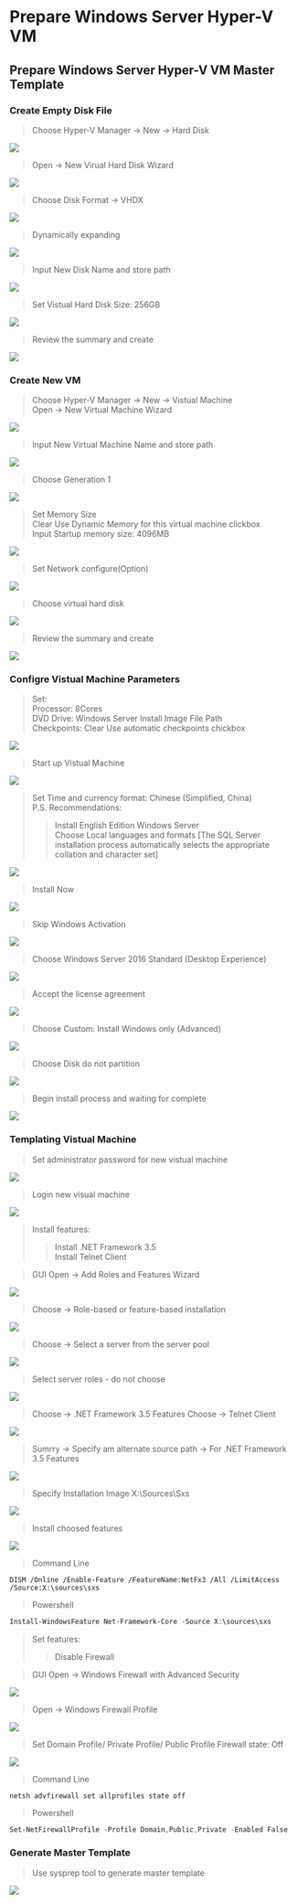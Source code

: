 # Prepare Windows Server Hyper-V VM
## Prepare Windows Server Hyper-V VM Master Template
### Create Empty Disk File
> Choose Hyper-V Manager -> New -> Hard Disk

![](./pictures/prepare-windows-vm-master-template-01.png)
> Open -> New Virual Hard Disk Wizard

![](./pictures/prepare-windows-vm-master-template-02.png)
> Choose Disk Format -> VHDX

![](./pictures/prepare-windows-vm-master-template-03.png)
> Dynamically expanding

![](./pictures/prepare-windows-vm-master-template-04.png)
> Input New Disk Name and store path

![](./pictures/prepare-windows-vm-master-template-05.png)
> Set Vistual Hard Disk Size: 256GB

![](./pictures/prepare-windows-vm-master-template-06.png)
> Review the summary and create

![](./pictures/prepare-windows-vm-master-template-07.png)
### Create New VM
> Choose Hyper-V Manager -> New -> Vistual Machine<br/>
Open -> New Virtual Machine Wizard

![](./pictures/prepare-windows-vm-master-template-08.png)
> Input New Virtual Machine Name and store path

![](./pictures/prepare-windows-vm-master-template-09.png)
> Choose Generation 1

![](./pictures/prepare-windows-vm-master-template-10.png)
> Set Memory Size<br/>
Clear Use Dynamic Memory for this virtual machine clickbox<br/>
Input Startup memory size: 4096MB

![](./pictures/prepare-windows-vm-master-template-11.png)
> Set Network configure(Option)

![](./pictures/prepare-windows-vm-master-template-12.png)
> Choose virtual hard disk

![](./pictures/prepare-windows-vm-master-template-13.png)
> Review the summary and create

![](./pictures/prepare-windows-vm-master-template-14.png)
### Configre Vistual Machine Parameters
> Set:<br/>
Processor: 8Cores<br/>
DVD Drive: Windows Server Install Image File Path<br/>
Checkpoints: Clear Use automatic checkpoints chickbox

![](./pictures/prepare-windows-vm-master-template-15.png)
> Start up Vistual Machine

![](./pictures/prepare-windows-vm-master-template-16.png)
> Set Time and currency format: Chinese (Simplified, China)<br/>
P.S. Recommendations:
>> Install English Edition Windows Server<br/>
>> Choose Local languages and formats [The SQL Server installation process automatically selects the appropriate collation and character set]

![](./pictures/prepare-windows-vm-master-template-17.png)
> Install Now

![](./pictures/prepare-windows-vm-master-template-18.png)
> Skip Windows Activation

![](./pictures/prepare-windows-vm-master-template-19.png)
> Choose Windows Server 2016 Standard (Desktop Experience)

![](./pictures/prepare-windows-vm-master-template-20.png)
> Accept the license agreement

![](./pictures/prepare-windows-vm-master-template-21.png)
> Choose Custom: Install Windows only (Advanced)

![](./pictures/prepare-windows-vm-master-template-22.png)
> Choose Disk do not partition

![](./pictures/prepare-windows-vm-master-template-23.png)
> Begin install process and waiting for complete

![](./pictures/prepare-windows-vm-master-template-24.png)
### Templating Vistual Machine
> Set administrator password for new vistual machine

![](./pictures/prepare-windows-vm-master-template-25.png)
> Login new visual machine

![](./pictures/prepare-windows-vm-master-template-26.png)
> Install features:
>> Install .NET Framework 3.5<br/>
>> Install Telnet Client

> GUI
> Open -> Add Roles and Features Wizard

![](./pictures/prepare-windows-vm-master-template-27.png)
> Choose -> Role-based or feature-based installation

![](./pictures/prepare-windows-vm-master-template-28.png)
> Choose -> Select a server from the server pool

![](./pictures/prepare-windows-vm-master-template-29.png)
> Select server roles - do not choose

![](./pictures/prepare-windows-vm-master-template-30.png)
> Choose -> .NET Framework 3.5 Features
Choose -> Telnet Client

![](./pictures/prepare-windows-vm-master-template-31.png)
> Sumrry -> Specify am alternate source path -> For .NET Framework 3.5 Features

![](./pictures/prepare-windows-vm-master-template-32.png)
> Specify Installation Image X:\Sources\Sxs

![](./pictures/prepare-windows-vm-master-template-33.png)
> Install choosed features

![](./pictures/prepare-windows-vm-master-template-34.png)
> Command Line
```command
DISM /Online /Enable-Feature /FeatureName:NetFx3 /All /LimitAccess /Source:X:\sources\sxs
```
> Powershell
```powershell
Install-WindowsFeature Net-Framework-Core -Source X:\sources\sxs
```
> Set features:
>> Disable Firewall

> GUI
> Open -> Windows Firewall with Advanced Security

![](./pictures/prepare-windows-vm-master-template-35.png)
> Open -> Windows Firewall Profile

![](./pictures/prepare-windows-vm-master-template-36.png)
> Set Domain Profile/ Private Profile/ Public Profile Firewall state: Off

![](./pictures/prepare-windows-vm-master-template-37.png)
> Command Line
```command
netsh advfirewall set allprofiles state off
```
> Powershell
```powershell
Set-NetFirewallProfile -Profile Domain,Public,Private -Enabled False
```

### Generate Master Template
> Use sysprep tool to generate master template

![](./pictures/prepare-windows-vm-master-template-38.png)